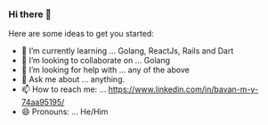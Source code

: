 ### Hi there 👋


Here are some ideas to get you started:

- 🌱 I’m currently learning ... Golang, ReactJs, Rails and Dart
- 👯 I’m looking to collaborate on ... Golang
- 🤔 I’m looking for help with ... any of the above
- 💬 Ask me about ... anything.
- 📫 How to reach me: ... https://www.linkedin.com/in/bavan-m-y-74aa95195/
- 😄 Pronouns: ... He/Him


